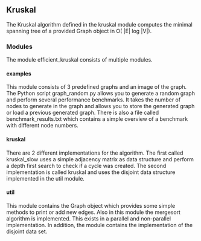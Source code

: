 ## Kruskal

The Kruskal algorithm defined in the kruskal module computes the minimal spanning tree of a provided Graph object in O(
|E| log |V|).

### Modules

The module efficient_kruskal consists of multiple modules.

#### examples

This module consists of 3 predefined graphs and an image of the graph. The Python script graph_random.py allows you to
generate a random graph and perform several performance benchmarks. It takes the number of nodes to generate in the
graph and allows you to store the generated graph or load a previous generated graph. There is also a file called
benchmark_results.txt which contains a simple overview of a benchmark with different node numbers.

#### kruskal

There are 2 different implementations for the algorithm. The first called kruskal_slow uses a simple adjacency matrix as
data structure and perform a depth first search to check if a cycle was created. The second implementation is called
kruskal and uses the disjoint data structure implemented in the util module.

#### util

This module contains the Graph object which provides some simple methods to print or add new edges. Also in this module
the mergesort algorithm is implemented. This exists in a parallel and non-parallel implementation. In addition, the
module contains the implementation of the disjoint data set.
